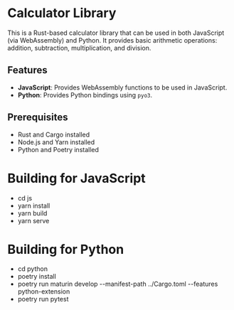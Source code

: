 # Calculator Library

This is a Rust-based calculator library that can be used in both JavaScript (via WebAssembly) and Python. It provides basic arithmetic operations: addition, subtraction, multiplication, and division.

## Features

- **JavaScript**: Provides WebAssembly functions to be used in JavaScript.
- **Python**: Provides Python bindings using `pyo3`.

## Prerequisites

- Rust and Cargo installed
- Node.js and Yarn installed
- Python and Poetry installed

# Building for JavaScript

- cd js
- yarn install
- yarn build
- yarn serve

# Building for Python

- cd python
- poetry install
- poetry run maturin develop --manifest-path ../Cargo.toml --features python-extension
- poetry run pytest
